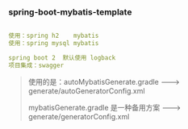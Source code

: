 ### spring-boot-mybatis-template 

```yaml

使用：spring h2    mybatis
使用：spring mysql mybatis

spring boot 2  默认使用 logback
项目集成：swagger

```

> 使用的是：autoMybatisGenerate.gradle   --->  generate/autoGeneratorConfig.xml
>
> mybatisGenerate.gradle 是一种备用方案  --->  generate/generatorConfig.xml
>
